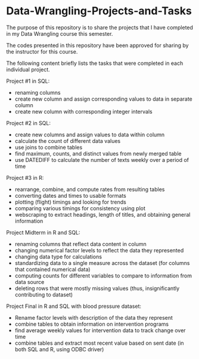 # Data-Wrangling-Projects-and-Tasks

The purpose of this repository is to share the projects that I have completed in my Data Wrangling course this semester.

The codes presented in this repository have been approved for sharing by the instructor for this course. 

The following content briefly lists the tasks that were completed in each individual project. 

Project #1 in SQL: 
- renaming columns 
- create new column and assign corresponding values to data in separate column 
- create new column with corresponding integer intervals 

Project #2 in SQL:
- create new columns and assign values to data within column 
- calculate the count of different data values
- use joins to combine tables 
- find maximum, counts, and distinct values from newly merged table
- use DATEDIFF to calculate the number of texts weekly over a period of time

Project #3 in R: 
- rearrange, combine, and compute rates from resulting tables
- converting dates and times to usable formats 
- plotting (flight) timings and looking for trends
- comparing various timings for consistency using plot
- webscraping to extract headings, length of titles, and obtaining general information 

Project Midterm in R and SQL: 
- renaming columns that reflect data content in column 
- changing numerical factor levels to reflect the data they represented
- changing data type for calculations 
- standardizing data to a single measure across the dataset (for columns that contained numerical data) 
- computing counts for different variables to compare to information from data source 
- deleting rows that were mostly missing values (thus, insignificantly contributing to dataset) 

Project Final in R and SQL with blood pressure dataset: 
- Rename factor levels with description of the data they represent 
- combine tables to obtain information on intervention programs 
- find average weekly values for intervention data to track change over time 
- combine tables and extract most recent value based on sent date (in both SQL and R, using ODBC driver) 


